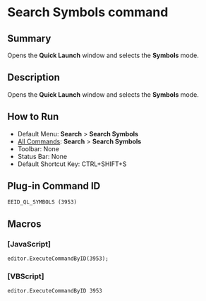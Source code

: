 # Search Symbols command

## Summary

Opens the **Quick Launch** window and selects the **Symbols** mode.

## Description

Opens the **Quick Launch** window and selects the **Symbols** mode.

## How to Run

- Default Menu: **Search** \> **Search Symbols**
- [All Commands](../tools/all_commands): **Search** \> **Search Symbols**
- Toolbar: None
- Status Bar: None
- Default Shortcut Key: CTRL+SHIFT+S

## Plug-in Command ID

```
EEID_QL_SYMBOLS (3953)```

## Macros

### \[JavaScript\]

```
editor.ExecuteCommandByID(3953);
```

### \[VBScript\]

```
editor.ExecuteCommandByID 3953
```
